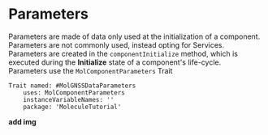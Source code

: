 # Parameters
Parameters are made of data only used at the initialization of a component. \
Parameters are not commonly used, instead opting for Services. \
Parameters are created in the `componentInitialize` method, which is executed during the **Initialize** state of a component's life-cycle. \
Parameters use the `MolComponentParameters` Trait
```smalltalk
Trait named: #MolGNSSDataParameters
	uses: MolComponentParameters
	instanceVariableNames: ''
	package: 'MoleculeTutorial'
```

**add img**
